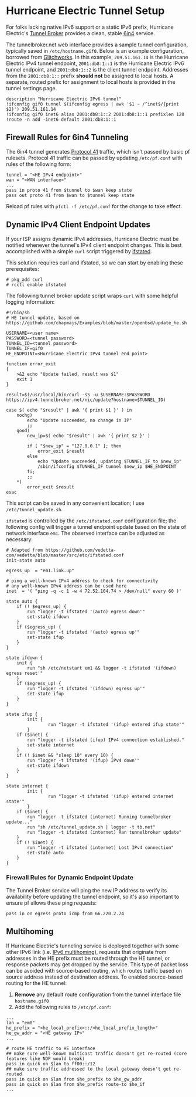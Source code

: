 # Hurricane Electric Tunnel Setup
For folks lacking native IPv6 support or a static IPv6 prefix, Hurricane Electric's [Tunnel Broker](https://www.tunnelbroker.net/) provides a clean, stable [6in4](https://en.wikipedia.org/wiki/6in4) service.

The tunnelbroker.net web interface provides a sample tunnel configuration, typically saved in `/etc/hostname.gif0`. Below is an example configuration, borrowed from [Glitchworks](https://github.com/chapmajs/Examples/blob/master/openbsd/hostname.gif0). In this example, `209.51.161.14` is the Hurricane Electric IPv4 tunnel endpoint, `2001:db8:1::1` is the Hurricane Electric IPv6 tunnel endpoint, and `2001:db8:1::2` is the client tunnel endpoint. Addresses from the `2001:db8:1::` prefix **should not** be assigned to local hosts. A separate, routed prefix for assignment to local hosts is provided in the tunnel settings page.

```
description "Hurricane Electric IPv6 tunnel"
!ifconfig gif0 tunnel $(ifconfig egress | awk '$1 ~ /^inet$/{print $2}') 209.51.161.14
!ifconfig gif0 inet6 alias 2001:db8:1::2 2001:db8:1::1 prefixlen 128
!route -n add -inet6 default 2001:db8:1::1
```

## Firewall Rules for 6in4 Tunneling
The 6in4 tunnel generates [Protocol 41](https://simple.wikipedia.org/wiki/Protocol_41) traffic, which isn't passed by basic pf rulesets. Protocol 41 traffic can be passed by updating `/etc/pf.conf` with rules of the following form:
```
tunnel = "<HE IPv4 endpoint>"
wan = "<WAN interface>"
...
pass in proto 41 from $tunnel to $wan keep state
pass out proto 41 from $wan to $tunnel keep state
```

Reload pf rules with `pfctl -f /etc/pf.conf` for the change to take effect.

## Dynamic IPv4 Client Endpoint Updates
If your ISP assigns dynamic IPv4 addresses, Hurricane Electric must be notified whenever the tunnel's IPv4 client endpoint changes. This is best accomplished with a simple `curl` script triggered by [ifstated](https://man.openbsd.org/ifstated.8).

This solution requires curl and ifstated, so we can start by enabling these prerequisites:

```
# pkg_add curl
# rcctl enable ifstated
```

The following tunnel broker update script wraps `curl` with some helpful logging information:

```
#!/bin/sh
# HE tunnel update, based on https://github.com/chapmajs/Examples/blob/master/openbsd/update_he.sh

USERNAME=<user name>
PASSWORD=<tunnel password>
TUNNEL_ID=<tunnel password>
TUNNEL_IF=gif0
HE_ENDPOINT=<Hurricane Electric IPv4 tunnel end point>

function error_exit
{
	>&2 echo "Update failed, result was $1"
	exit 1
}

result=$(/usr/local/bin/curl -sS -u $USERNAME:$PASSWORD https://ipv4.tunnelbroker.net/nic/update?hostname=$TUNNEL_ID)

case $( echo "$result" | awk '{ print $1 }' ) in
	nochg)
		echo "Update succeeded, no change in IP"
		;;
	good)
		new_ip=$( echo "$result" | awk '{ print $2 }' )
		
		if [ "$new_ip" = "127.0.0.1" ]; then
			error_exit $result
		else
			echo "Update succeeded, updating $TUNNEL_IF to $new_ip"
			/sbin/ifconfig $TUNNEL_IF tunnel $new_ip $HE_ENDPOINT
		fi;
		;;
	*)
		error_exit $result
esac
```

This script can be saved in any convenient location; I use `/etc/tunnel_update.sh`.

`ifstated` is controlled by the `/etc/ifstated.conf` configuration file; the following config will trigger a tunnel endpoint update based on the state of network interface `em1`. The observed interface can be adjusted as necessary:

```
# Adapted from https://github.com/vedetta-com/vedetta/blob/master/src/etc/ifstated.conf
init-state auto

egress_up  = "em1.link.up"

# ping a well-known IPv4 address to check for connectivity
# any well-known IPv4 address can be used here
inet  = '( "ping -q -c 1 -w 4 72.52.104.74 > /dev/null" every 60 )'

state auto {
	if (! $egress_up) {
		run "logger -t ifstated '(auto) egress down'"
		set-state ifdown
	}
	if ($egress_up) {
		run "logger -t ifstated '(auto) egress up'"
		set-state ifup
	}
}

state ifdown {
	init {
		run "sh /etc/netstart em1 && logger -t ifstated '(ifdown) egress reset'"
	}
	if ($egress_up) {
		run "logger -t ifstated '(ifdown) egress up'"
		set-state ifup
	}
}

state ifup {
        init {
                run "logger -t ifstated '(ifup) entered ifup state'"
        }
	if ($inet) {
		run "logger -t ifstated (ifup) IPv4 connection established."
		set-state internet
	}
	if (! $inet && "sleep 10" every 10) {
		run "logger -t ifstated '(ifup) IPv4 down'"
		set-state ifdown
	}
}

state internet {
        init {
                run "logger -t ifstated '(ifup) entered internet state'"
        }
	if ($inet) {
		run "logger -t ifstated (internet) Running tunnelbroker update..."
		run "sh /etc/tunnel_update.sh | logger -t tb.net"
		run "logger -t ifstated (internet) Ran tunnelbroker update"
	}
	if (! $inet) {
		run "logger -t ifstated (internet) Lost IPv4 connection"
		set-state auto
	}
}
```

### Firewall Rules for Dynamic Endpoint Update
The Tunnel Broker service will ping the new IP address to verify its availability before updating the tunnel endpoint, so it's also important to ensure pf allows these ping requests:

```
pass in on egress proto icmp from 66.220.2.74
```

## Multihoming
If Hurricane Electric's tunneling service is deployed together with some other IPv6 link (i.e. [IPv6 multihoming](https://en.wikipedia.org/wiki/Multihoming#IPv6_multihoming)), requests that originate from addresses in the HE prefix must be routed through the HE tunnel, or response packets may get dropped by the service. This type of packet loss can be avoided with source-based routing, which routes traffic based on source address instead of destination address. To enabled source-based routing for the HE tunnel:

1. **Remove** any default route configuration from the tunnel interface file `hostname.gif0`
2. Add the following rules to `/etc/pf.conf`:
```
...
lan = "em0"
he_prefix = "<he_local_prefix>::/<he_local_prefix_length>"
he_gw_addr = "<HE gateway IP>"
...

# route HE traffic to HE interface
## make sure well-known multicast traffic doesn't get re-routed (core features like NDP would break)
pass in quick on $lan to ff00::/12
## make sure traffic addressed to the local gateway doesn't get re-routed
pass in quick on $lan from $he_prefix to $he_gw_addr
pass in quick on $lan from $he_prefix route-to $he_if
...
```
